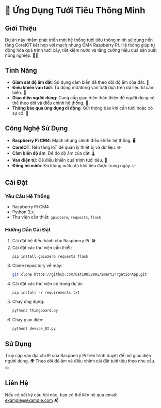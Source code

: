 # 🌱 Ứng Dụng Tưới Tiêu Thông Minh

## Giới Thiệu
Dự án này nhằm phát triển một hệ thống tưới tiêu thông minh sử dụng nền tảng CoreIOT kết hợp với mạch nhúng CM4 Raspberry PI. Hệ thống giúp tự động hóa quá trình tưới cây, tiết kiệm nước và tăng cường hiệu quả sản xuất nông nghiệp. 🌿💧

## Tính Năng
- **Giám sát độ ẩm đất**: Sử dụng cảm biến để theo dõi độ ẩm của đất. 🌾
- **Điều khiển van tưới**: Tự động mở/đóng van tưới dựa trên dữ liệu từ cảm biến. 🔄
- **Giao diện người dùng**: Cung cấp giao diện thân thiện để người dùng có thể theo dõi và điều chỉnh hệ thống. 📱
- **Thông báo qua ứng dụng di động**: Gửi thông báo khi cần tưới hoặc có sự cố. 📧

## Công Nghệ Sử Dụng
- **Raspberry Pi CM4**: Mạch nhúng chính điều khiển hệ thống. 🖥️
- **CoreIOT**: Nền tảng IoT để quản lý thiết bị và dữ liệu. 🌐
- **Cảm biến độ ẩm**: Để đo độ ẩm của đất. 🌡️
- **Van điện từ**: Để điều khiển quá trình tưới tiêu. 🚰
- **Đồng hồ nước**: Đo lượng nước đã tưới tiêu được trong ngày. 📈

## Cài Đặt
### Yêu Cầu Hệ Thống
- Raspberry Pi CM4
- Python 3.x 
- Thư viện cần thiết: `gpiozero`, `requests`, `flask`

### Hướng Dẫn Cài Đặt
1. Cài đặt hệ điều hành cho Raspberry Pi. 🛠️
2. Cài đặt các thư viện cần thiết:
   ```bash
   pip install gpiozero requests flask
   ```
3. Clone repository về máy:
   ```bash
   git clone https://github.com/Dat10052001/SmartIrrgationApp.git
   ```
4. Cài đặt các thư viện có trong dự án
   ```
   pip install -r requirements.txt
   ```
5. Chạy ứng dụng:
   ```bash
   python3 thingboard.py
   ```
6. Chạy giao diện:
   ```bash
   python3 device_UI.py
   ```
## Sử Dụng
Truy cập vào địa chỉ IP của Raspberry Pi trên trình duyệt để mở giao diện người dùng. 🌍
Theo dõi độ ẩm và điều chỉnh cài đặt tưới tiêu theo nhu cầu. ⚙️

## Liên Hệ
Nếu có bất kỳ câu hỏi nào, bạn có thể liên hệ qua email: example@example.com 📬
